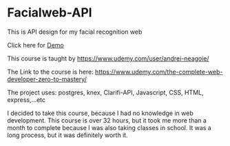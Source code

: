 # Facialweb-API

This is API design for my facial recognition web </br>

Click here for [Demo](https://face-detect-web.herokuapp.com/)

This course is taught by https://www.udemy.com/user/andrei-neagoie/ </br>

The Link to the course is here: https://www.udemy.com/the-complete-web-developer-zero-to-mastery/ </br>

The project uses: postgres, knex, Clarifi-API, Javascript, CSS, HTML, express,...etc


I decided to take this course, because I had no knowledge in web development. This course is over 32 hours, but it took me more than a month to complete because I was also taking classes in school. It was a long process, but it was definitely worth it.
